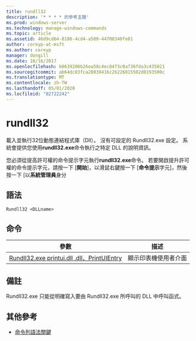 ```yaml
---
title: rundll32
description: '* * * * 的參考主題'
ms.prod: windows-server
ms.technology: manage-windows-commands
ms.topic: article
ms.assetid: 46d9cd64-8186-4cd4-a500-44700340fe81
author: coreyp-at-msft
ms.author: coreyp
manager: dongill
ms.date: 10/16/2017
ms.openlocfilehash: b0639206b26ea58c4ec8473c0a736fda3c435021
ms.sourcegitcommit: ab64dc83fca28039416c26226815502d0193500c
ms.translationtype: MT
ms.contentlocale: zh-TW
ms.lasthandoff: 05/01/2020
ms.locfileid: "82722242"
---
```

# <a name="rundll32"></a>rundll32



載入並執行32位動態連結程式庫（Dll）。 沒有可設定的 Rundll32.exe 設定。 系統會提供您使用**rundll32.exe**命令執行之特定 DLL 的說明資訊。

您必須從提高許可權的命令提示字元執行**rundll32.exe**命令。 若要開啟提升許可權的命令提示字元，請按一下 [**開始**]，以滑鼠右鍵按一下 [**命令提示**字元]，然後按一下 [以**系統管理員**身分

## <a name="syntax"></a>語法

```
Rundll32 <DLLname>
```

## <a name="commands"></a>命令

|參數|描述|
|---------|-----------|
|[Rundll32.exe printui.dll .dll、PrintUIEntry](rundll32-printui.md)|顯示印表機使用者介面|

## <a name="remarks"></a>備註

Rundll32.exe 只能從明確寫入要由 Rundll32.exe 所呼叫的 DLL 中呼叫函式。

## <a name="additional-references"></a>其他參考

- [命令列語法關鍵](command-line-syntax-key.md)
